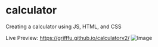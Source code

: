 # calculator
Creating a calculator using JS, HTML, and CSS


Live Preview: https://grifffu.github.io/calculatorv2/
![Image](https://github.com/griffFu/calculatorv2/blob/main/calc-github.PNG)

